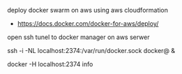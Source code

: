 deploy docker swarm on aws using aws cloudformation

- https://docs.docker.com/docker-for-aws/deploy/

open ssh tunel to docker manager on aws serwer

ssh -i <path-to-ssh-key> -NL localhost:2374:/var/run/docker.sock docker@<ssh-host> &
	
docker -H localhost:2374 info